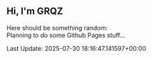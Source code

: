 ## Hi, I'm GRQZ
Here should be something random:  
Planning to do some Github Pages stuff...


Last Update: 2025-07-30 18:16:47.141597+00:00
